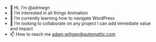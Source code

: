 - 👋 Hi, I’m @admwgn
- 👀 I’m interested in all things Animation
- 🌱 I’m currently learning how to navigate WordPress
- 💞️ I’m looking to collaborate on any project I can add immediate value and impact
- 📫 How to reach me adam.wiltgen@automattic.com


<!---
admwgn/admwgn is a ✨ special ✨ repository because its `README.md` (this file) appears on your GitHub profile.
You can click the Preview link to take a look at your changes.
--->

